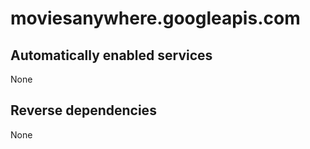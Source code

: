 # moviesanywhere.googleapis.com

## Automatically enabled services

None

## Reverse dependencies

None
